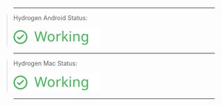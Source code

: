 <!-- SVGs for Status -->
[Working]: https://raw.githubusercontent.com/FRX397/GitHub-Markdown/main/blockquotes/badge/dark-theme/working.svg

[Not Working]: https://raw.githubusercontent.com/FRX397/GitHub-Markdown/main/blockquotes/badge/dark-theme/Nw.svg

> ___

> Hydrogen Android Status:
>
> ![Working]

> ___

> Hydrogen Mac Status:
>
> ![Working]

> ___ 
